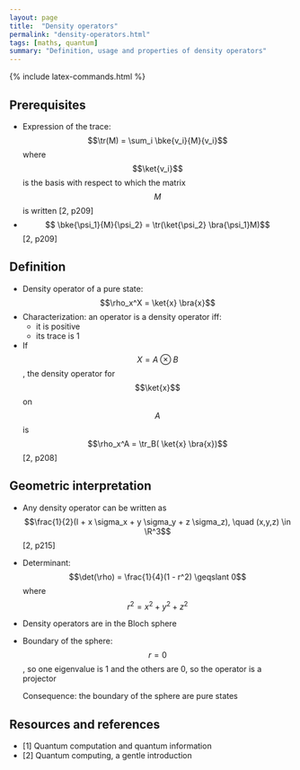```yaml
---
layout: page
title:  "Density operators"
permalink: "density-operators.html"
tags: [maths, quantum]
summary: "Definition, usage and properties of density operators"
---
```

{% include latex-commands.html %}


## Prerequisites
* Expression of the trace: $$\tr(M) = \sum_i \bke{v_i}{M}{v_i}$$ where $$\ket{v_i}$$ is the basis with respect to which the matrix $$M$$ is written [2, p209]
* $$ \bke{\psi_1}{M}{\psi_2} = \tr(\ket{\psi_2} \bra{\psi_1}M)$$ [2, p209]

## Definition
* Density operator of a pure state: $$\rho_x^X = \ket{x} \bra{x}$$
* Characterization: an operator is a density operator iff:
    - it is positive
    - its trace is 1
* If $$X = A \otimes B$$, the density operator for $$\ket{x}$$ on $$A$$ is $$\rho_x^A = \tr_B( \ket{x} \bra{x})$$ [2, p208]

## Geometric interpretation
* Any density operator can be written as $$\frac{1}{2}(I + x \sigma_x + y \sigma_y + z \sigma_z), \quad (x,y,z) \in \R^3$$ [2, p215]
* Determinant: $$\det(\rho) = \frac{1}{4}(1 - r^2) \geqslant 0$$ where $$r^2 = x^2 + y^2 + z^2$$
* Density operators are in the Bloch sphere
* Boundary of the sphere: $$r = 0$$, so one eigenvalue is 1 and the others are 0, so the operator is a projector

  Consequence: the boundary of the sphere are pure states

## Resources and references
* [1] Quantum computation and quantum information
* [2] Quantum computing, a gentle introduction

